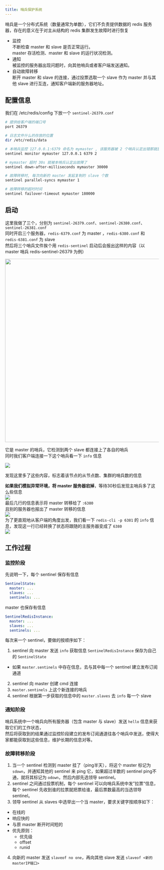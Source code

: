 ```yaml
---
title: 哨兵保护系统
---
```


哨兵是一个分布式系统（数量通常为单数），它们不负责提供数据的 redis 服务器，存在的意义在于对主从结构的 redis 集群发生故障时进行恢复  
- 监控<br/>不断检查 master 和 slave 是否正常运行。<br/>master 存活检测、master 和 slave 的运行状况检测。
- 通知<br/>被监控的服务器出现问题时，向其他哨兵或者客户端发送通知。
- 自动故障转移<br/>断开 master 和 slave 的连接，通过投票选取一个 slave 作为 master 并与其他 slave 进行互连，通知客户端新的服务器地址。

## 配置信息

我们在 /etc/redis/config 下放一个 `sentinel-26379.conf`  

```sh
# 提供给客户端的端口号
port 26379

# 日志文件什么的存放的位置
dir /etc/redis/data

# 本哨兵监控 127.0.0.1:6379 命名为 mymaster , 该服务器被 2 个哨兵认定出错那就是出错了
sentinel monitor mymaster 127.0.0.1 6379 2

# mymaster 超时 30s 就被本哨兵认定出故障了
sentinel down-after-milliseconds mymaster 30000

# 故障转移时, 每次向新的 master 发起复制的 slave 个数
sentinel parallel-syncs mymaster 1

# 故障转移的超时时间
sentinel failover-timeout mymaster 180000
```

## 启动

这里我做了三个，分别为 `sentinel-26379.conf`、`sentinel-26380.conf`、`sentinel-26381.conf`  
同时开启三个服务器，`redis-6379.conf` 为 master ，`redis-6380.conf` 和 `redis-6381.conf` 为 slave  
然后将三个哨兵文件挨个用 `redis-sentinel` 启动后会报出这样的内容（以 master 哨兵 redis-sentinel-26379 为例）  

<img src="https://cr-demo-blog-1308117710.cos.ap-nanjing.myqcloud.com/chivas-regal/20231030221307.png" height="600px"/>

它是 master 的哨兵，它检测到两个 slave 都连接上了各自的哨兵  
同时我们客户端连接一下这个哨兵看一下 `info` 信息  

<img src="https://cr-demo-blog-1308117710.cos.ap-nanjing.myqcloud.com/chivas-regal/20231030221429.png" style="max-height: 600px;"/>

发现这里多了这些内容，标志着该节点的从节点数、集群的哨兵数的信息  

**如果我们模拟异常环境，将 master 服务器宕掉**，等待30秒后发现主哨兵多了这么些信息      
<img src="https://cr-demo-blog-1308117710.cos.ap-nanjing.myqcloud.com/chivas-regal/20231030221659.png" style="max-height: 600px;"/>  
最后几行的信息表示将 master 转移给了 `:6380`  
且别的服务器也报出了 master 转移的信息  
<img src="https://cr-demo-blog-1308117710.cos.ap-nanjing.myqcloud.com/chivas-regal/20231030221904.png" style="max-height: 600px;"/>  
为了更直观地从客户端的角度出发，我们看一下 `redis-cli -p 6381` 的 `info` 信息，发现这一行已经转换了状态将跟随的主服务器变成了 `6380`  
<img src="https://cr-demo-blog-1308117710.cos.ap-nanjing.myqcloud.com/chivas-regal/20231030222130.png" style="max-height: 600px;"/>  

## 工作过程

### 监控阶段

先说明一下，每个 sentinel 保存有信息  

```yml
SentinelState:
  master: ...
  slaves: ...
  sentinels: ...
```

master 也保存有信息  

```yml
SentinelRedisInstance:
  master: ...
  slaves: ...
  sentinels: ...
```

每次来一个 sentinel，要做的按顺序如下：

1. sentinel 向 master 发送 `info` 获取信息 `SentinelRedisInstance` 保存为自己的 `SentinelState`
  - 如果 `master.sentinels` 中存在信息，去与其中每一个 sentinel 建立发布订阅通道
2. sentinel 向 master 创建 cmd 连接
3. `master.sentinels` 上这个新连接的哨兵
4. sentinel 根据第一步获取的信息中的 `master.slaves` 去 `info` 每一个 slave

### 通知阶段

哨兵系统中一个哨兵向所有服务器（包含 master 与 slave）发送 `hello` 信息来获取它们的工作状态，  
然后将获取到的结果通过监控阶段建立的发布订阅通道往各个哨兵中发送，使得大家都能获取到这些信息，维护长期的信息对等。

### 故障转移阶段

1. 当一个 sentinel 检测到 master 挂了（ping半天），将这个 master 标记为 `sdown`，并通知其他的 sentinel 来 ping 它，如果超过半数的 sentinel ping不通，就将其标记为 `odown`，然后内部先选领导 sentinel。  
2. sentinel 之间通过投票机制，每个 sentinel 可以向哨兵系统中发”拉票“信息，每个 sentinel 先收到谁的拉票就把票给谁，最后票数最高的当选领导 sentinel。
3. 领导 sentinel 从 slaves 中选举出一个当 master，要求关键字按顺序如下：
  - 在线的
  - 响应快的
  - 与原 master 断开时间短的
  - 优先原则：
    - 优先级
    - offset
    - runid
4. 向新的 master 发送 `slaveof no one`，再向其他 slave 发送 `slaveof <新的masterIP端口>`